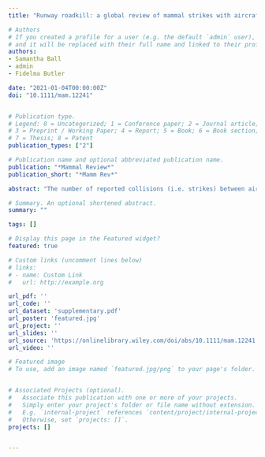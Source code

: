 ```yaml
---
title: "Runway roadkill: a global review of mammal strikes with aircraft"

# Authors
# If you created a profile for a user (e.g. the default `admin` user), write the username (folder name) here 
# and it will be replaced with their full name and linked to their profile.
authors:
- Samantha Ball
- admin
- Fidelma Butler

date: "2021-01-04T00:00:00Z"
doi: "10.1111/mam.12241"


# Publication type.
# Legend: 0 = Uncategorized; 1 = Conference paper; 2 = Journal article;
# 3 = Preprint / Working Paper; 4 = Report; 5 = Book; 6 = Book section;
# 7 = Thesis; 8 = Patent
publication_types: ["2"]

# Publication name and optional abbreviated publication name.
publication: "*Mammal Review*"
publication_short: "*Mamm Rev*"

abstract: "The number of reported collisions (i.e. strikes) between aircraft and wildlife is increasing globally, with consequences for personnel and passenger safety as well as for industry economics. These are important considerations for airport operators that are obliged to mitigate wildlife hazards at airfields. Incidents involving mammals account for approximately 3–10% of all recorded strikes. However, relatively little research has been conducted on mammal strikes with aircraft outside of the USA. We collate mammal strike data from six major national aviation authorities and a global aircraft database and review the available scientific and grey literature. We aim to identify which mammal families are involved in strike events and how widespread the issue is on a global scale. We also aim to demonstrate the importance of consistently recording strike instances in national databases. We identified 40 families that were involved in strike events in 47 countries. Reported mammal strike events have been increasing by up to 68% annually. Chiroptera (4 families) accounted for the greatest proportion of strikes in Australia; leporids and canids in Canada, Germany and the UK; and Chiroptera (5 families) and cervids in the USA. More mammals were struck during the landing phase of an aircraft's rotation than any other phase. Circa‐diel strike risk was greatest at dusk and circa-annum strike risk was greatest during late summer, with some international variation. The total estimated cost of damage resulting from reported mammal strikes exceeded US$103 million in the USA alone, over 30 years. Mammal strikes represent a substantial risk in airfield environments. Monitoring of existing wild mammal populations is required to understand temporal trends in presence, abundance, and activity patterns and to inform management decisions. Increased and accurate reporting of strike events globally is needed to inform Wildlife Hazard Management Plans and support effective strike mitigation."

# Summary. An optional shortened abstract.
summary: ""

tags: []

# Display this page in the Featured widget?
featured: true

# Custom links (uncomment lines below)
# links:
# - name: Custom Link
#   url: http://example.org

url_pdf: ''
url_code: ''
url_dataset: 'supplementary.pdf'
url_poster: 'featured.jpg'
url_project: ''
url_slides: ''
url_source: 'https://onlinelibrary.wiley.com/doi/abs/10.1111/mam.12241'
url_video: ''

# Featured image
# To use, add an image named `featured.jpg/png` to your page's folder. 


# Associated Projects (optional).
#   Associate this publication with one or more of your projects.
#   Simply enter your project's folder or file name without extension.
#   E.g. `internal-project` references `content/project/internal-project/index.md`.
#   Otherwise, set `projects: []`.
projects: []


---
```

